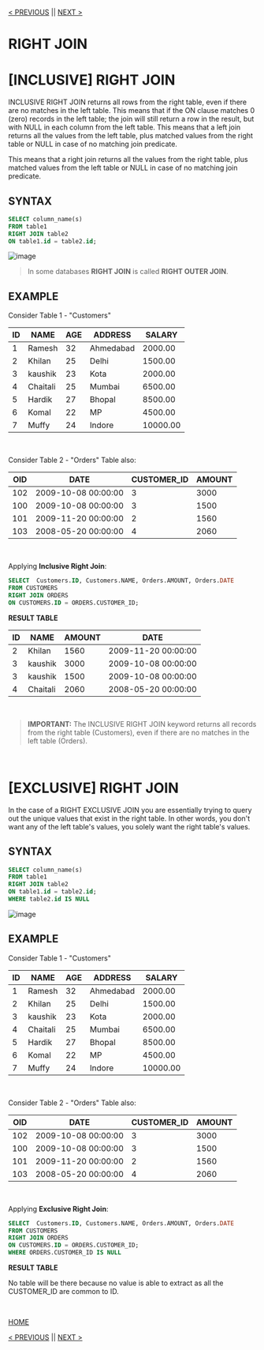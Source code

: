 [< PREVIOUS](leftjoin.md) || [NEXT >](fulljoin.md)

# RIGHT JOIN

# [INCLUSIVE] RIGHT JOIN

INCLUSIVE RIGHT JOIN returns all rows from the right table, even if there are no matches in the left table. This means that if the ON clause matches 0 (zero) records in the left table; the join will still return a row in the result, but with NULL in each column from the left table.
This means that a left join returns all the values from the left table, plus matched values from the right table or NULL in case of no matching join predicate.

This means that a right join returns all the values from the right table, plus matched values from the left table or NULL in case of no matching join predicate.


## SYNTAX

```sql
SELECT column_name(s)
FROM table1
RIGHT JOIN table2
ON table1.id = table2.id;
```

![image](https://user-images.githubusercontent.com/63160825/121470828-5e7a6600-c9dc-11eb-88e5-19d05491754c.png)

> In some databases **RIGHT JOIN** is called **RIGHT OUTER JOIN**.

## EXAMPLE

Consider Table 1 - "Customers"

| ID | NAME     | AGE | ADDRESS   | SALARY   |
| -- | -------- | --- | --------- | -------- |
|  1 | Ramesh   |  32 | Ahmedabad |  2000.00 |
|  2 | Khilan   |  25 | Delhi     |  1500.00 |
|  3 | kaushik  |  23 | Kota      |  2000.00 |
|  4 | Chaitali |  25 | Mumbai    |  6500.00 |
|  5 | Hardik   |  27 | Bhopal    |  8500.00 |
|  6 | Komal    |  22 | MP        |  4500.00 |
|  7 | Muffy    |  24 | Indore    | 10000.00 |

<br />

Consider Table 2 -  "Orders" Table also:

|OID  | DATE                | CUSTOMER_ID | AMOUNT |
| --- | ------------------- | ----------- | ------ |
| 102 | 2009-10-08 00:00:00 |           3 |   3000 |
| 100 | 2009-10-08 00:00:00 |           3 |   1500 |
| 101 | 2009-11-20 00:00:00 |           2 |   1560 |
| 103 | 2008-05-20 00:00:00 |           4 |   2060 |

<br />

Applying **Inclusive Right Join**:

```sql
SELECT  Customers.ID, Customers.NAME, Orders.AMOUNT, Orders.DATE
FROM CUSTOMERS
RIGHT JOIN ORDERS
ON CUSTOMERS.ID = ORDERS.CUSTOMER_ID;
```

**RESULT TABLE**

| ID | NAME     | AMOUNT | DATE                |
| -- | -------- | ------ | ------------------- |
|  2 | Khilan   |   1560 | 2009-11-20 00:00:00 |
|  3 | kaushik  |   3000 | 2009-10-08 00:00:00 |
|  3 | kaushik  |   1500 | 2009-10-08 00:00:00 |
|  4 | Chaitali |   2060 | 2008-05-20 00:00:00 |

<br />

> **IMPORTANT:** The INCLUSIVE RIGHT JOIN keyword returns all records from the right table (Customers), even if there are no matches in the left table (Orders).

<br />

# [EXCLUSIVE] RIGHT JOIN

In the case of a RIGHT EXCLUSIVE JOIN you are essentially trying to query out the unique values that exist in the right table. In other words, you don't want any of the left table's values, you solely want the right table's values.

## SYNTAX

```sql
SELECT column_name(s)
FROM table1
RIGHT JOIN table2
ON table1.id = table2.id;
WHERE table2.id IS NULL
```

![image](https://user-images.githubusercontent.com/63160825/121471571-8d450c00-c9dd-11eb-98bc-86b90ea56d17.png)


## EXAMPLE

Consider Table 1 - "Customers"

| ID | NAME     | AGE | ADDRESS   | SALARY   |
| -- | -------- | --- | --------- | -------- |
|  1 | Ramesh   |  32 | Ahmedabad |  2000.00 |
|  2 | Khilan   |  25 | Delhi     |  1500.00 |
|  3 | kaushik  |  23 | Kota      |  2000.00 |
|  4 | Chaitali |  25 | Mumbai    |  6500.00 |
|  5 | Hardik   |  27 | Bhopal    |  8500.00 |
|  6 | Komal    |  22 | MP        |  4500.00 |
|  7 | Muffy    |  24 | Indore    | 10000.00 |

<br />

Consider Table 2 -  "Orders" Table also:

|OID  | DATE                | CUSTOMER_ID | AMOUNT |
| --- | ------------------- | ----------- | ------ |
| 102 | 2009-10-08 00:00:00 |           3 |   3000 |
| 100 | 2009-10-08 00:00:00 |           3 |   1500 |
| 101 | 2009-11-20 00:00:00 |           2 |   1560 |
| 103 | 2008-05-20 00:00:00 |           4 |   2060 |

<br />

Applying **Exclusive Right Join**:

```sql
SELECT  Customers.ID, Customers.NAME, Orders.AMOUNT, Orders.DATE
FROM CUSTOMERS
RIGHT JOIN ORDERS
ON CUSTOMERS.ID = ORDERS.CUSTOMER_ID;
WHERE ORDERS.CUSTOMER_ID IS NULL
```

**RESULT TABLE**

No table will be there because no value is able to extract as all the CUSTOMER_ID are common to ID.

<br />


[HOME](README.md)

[< PREVIOUS](leftjoin.md) || [NEXT >](fulljoin.md)
